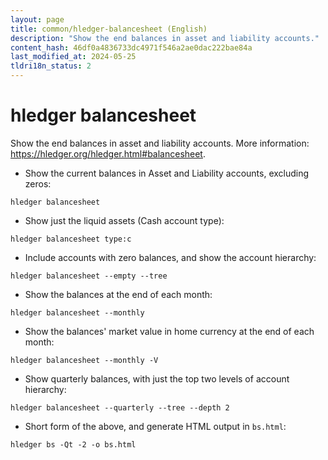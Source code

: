 ```yaml
---
layout: page
title: common/hledger-balancesheet (English)
description: "Show the end balances in asset and liability accounts."
content_hash: 46df0a4836733dc4971f546a2ae0dac222bae84a
last_modified_at: 2024-05-25
tldri18n_status: 2
---
```

# hledger balancesheet

Show the end balances in asset and liability accounts.
More information: <https://hledger.org/hledger.html#balancesheet>.

- Show the current balances in Asset and Liability accounts, excluding zeros:

`hledger balancesheet`

- Show just the liquid assets (Cash account type):

`hledger balancesheet type:c`

- Include accounts with zero balances, and show the account hierarchy:

`hledger balancesheet --empty --tree`

- Show the balances at the end of each month:

`hledger balancesheet --monthly`

- Show the balances' market value in home currency at the end of each month:

`hledger balancesheet --monthly -V`

- Show quarterly balances, with just the top two levels of account hierarchy:

`hledger balancesheet --quarterly --tree --depth 2`

- Short form of the above, and generate HTML output in `bs.html`:

`hledger bs -Qt -2 -o bs.html`
